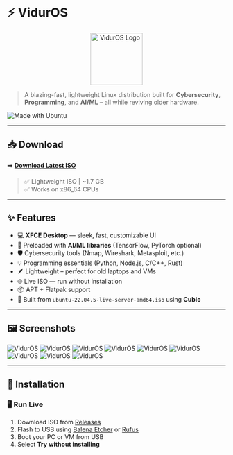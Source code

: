 # ⚡ VidurOS

<p align="center">
  <img src="assets/logo.jpeg" alt="VidurOS Logo" width="120"/>
</p>

> A blazing-fast, lightweight Linux distribution built for **Cybersecurity**, **Programming**, and **AI/ML** – all while reviving older hardware.

![Made with Ubuntu](https://img.shields.io/badge/base-ubuntu%2022.04-blue)


---

## 📥 Download

➡️ **[Download Latest ISO](https://github.com/yourusername/viduros/releases/latest)**  

> ✅ Lightweight ISO | ~1.7 GB  
> ✅ Works on x86_64 CPUs

---

## ✨ Features

- 💻 **XFCE Desktop** — sleek, fast, customizable UI
- 🧠 Preloaded with **AI/ML libraries** (TensorFlow, PyTorch optional)
- 🛡️ Cybersecurity tools (Nmap, Wireshark, Metasploit, etc.)
- 💡 Programming essentials (Python, Node.js, C/C++, Rust)
- 🪶 Lightweight – perfect for old laptops and VMs
- 🌐 Live ISO — run without installation
- 📦 APT + Flatpak support
- 🔧 Built from `ubuntu-22.04.5-live-server-amd64.iso` using **Cubic**

---

## 🖼️ Screenshots

 <img src="assets/1.png" alt="VidurOS"/>
  <img src="assets/2.png" alt="VidurOS"/>
   <img src="assets/3.png" alt="VidurOS"/>
    <img src="assets/4.png" alt="VidurOS"/>
     <img src="assets/5.png" alt="VidurOS"/>
      <img src="assets/6.png" alt="VidurOS"/>
       <img src="assets/7.png" alt="VidurOS"/>
        <img src="assets/8.png" alt="VidurOS"/>
 <img src="assets/9.png" alt="VidurOS"/>

---

## 💽 Installation

### 🖥️ Run Live

1. Download ISO from [Releases](https://github.com/yourusername/viduros/releases)
2. Flash to USB using [Balena Etcher](https://etcher.io/) or [Rufus](https://rufus.ie/)
3. Boot your PC or VM from USB
4. Select **Try without installing**


